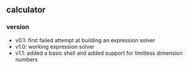 ## calculator

### version
- v0.1: first failed attempt at building an expression solver
- v1.0: working expression solver
- v1.1: added a basic shell and added support for limitless dimension numbers
